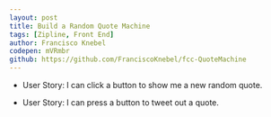 ```yaml
---
layout: post
title: Build a Random Quote Machine
tags: [Zipline, Front End]
author: Francisco Knebel
codepen: mVRmbr
github: https://github.com/FranciscoKnebel/fcc-QuoteMachine
---
```


- User Story: I can click a button to show me a new random quote.

- User Story: I can press a button to tweet out a quote.
